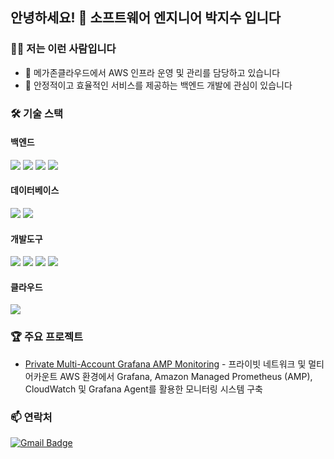 ## 안녕하세요! 👋 소프트웨어 엔지니어 박지수 입니다

### 🙋‍♂️ 저는 이런 사람입니다
- 🔭 메가존클라우드에서 AWS 인프라 운영 및 관리를 담당하고 있습니다
- 👯 안정적이고 효율적인 서비스를 제공하는 백엔드 개발에 관심이 있습니다

### 🛠 기술 스택

<!--
#### 프론트엔드
<div>
  <img src="https://img.shields.io/badge/HTML5-E34F26?style=flat-square&logo=html5&logoColor=white"/>
  <img src="https://img.shields.io/badge/CSS3-1572B6?style=flat-square&logo=css3&logoColor=white"/>
  <img src="https://img.shields.io/badge/JavaScript-F7DF1E?style=flat-square&logo=javascript&logoColor=black"/>
  <img src="https://img.shields.io/badge/TypeScript-3178C6?style=flat-square&logo=typescript&logoColor=white"/>
  <img src="https://img.shields.io/badge/React-61DAFB?style=flat-square&logo=react&logoColor=black"/>
  <img src="https://img.shields.io/badge/Vue.js-4FC08D?style=flat-square&logo=vue.js&logoColor=white"/>
  <img src="https://img.shields.io/badge/Sass-CC6699?style=flat-square&logo=sass&logoColor=white"/>
</div>
-->

#### 백엔드
<div>
  <img src="https://img.shields.io/badge/Node.js-339933?style=flat-square&logo=node.js&logoColor=white"/>
  <img src="https://img.shields.io/badge/Python-3776AB?style=flat-square&logo=python&logoColor=white"/>
  <img src="https://img.shields.io/badge/Java-007396?style=flat-square&logo=java&logoColor=white"/>
  <img src="https://img.shields.io/badge/Spring-6DB33F?style=flat-square&logo=spring&logoColor=white"/>
</div>

#### 데이터베이스
<div>
  <img src="https://img.shields.io/badge/MySQL-4479A1?style=flat-square&logo=mysql&logoColor=white"/>
  <img src="https://img.shields.io/badge/PostgreSQL-336791?style=flat-square&logo=postgresql&logoColor=white"/>
</div>

#### 개발도구
<div>
  <img src="https://img.shields.io/badge/Git-F05032?style=flat-square&logo=git&logoColor=white"/>
  <img src="https://img.shields.io/badge/GitHub-181717?style=flat-square&logo=github&logoColor=white"/>
  <img src="https://img.shields.io/badge/Docker-2496ED?style=flat-square&logo=docker&logoColor=white"/>
  <img src="https://img.shields.io/badge/VS%20Code-007ACC?style=flat-square&logo=visual-studio-code&logoColor=white"/>
</div>

#### 클라우드
<div>
  <img src="https://img.shields.io/badge/AWS-232F3E?style=flat-square&logo=amazon-aws&logoColor=white"/>
</div>

<!--
### 📊 GitHub 통계
![GitHub stats](https://github-readme-stats.vercel.app/api?username=hkjs96&show_icons=true&theme=radical)
-->

### 🏆 주요 프로젝트
<!--
- [프로젝트명](링크) - 간단한 설명
-->
- [Private Multi-Account Grafana AMP Monitoring](https://github.com/hkjs96/private-multiaccount-monitoring) - 프라이빗 네트워크 및 멀티 어카운트 AWS 환경에서 Grafana, Amazon Managed Prometheus (AMP), CloudWatch 및 Grafana Agent를 활용한 모니터링 시스템 구축

### 📫 연락처
[![Gmail Badge](https://img.shields.io/badge/-Gmail-d14836?style=flat-square&logo=Gmail&logoColor=white&link=mailto:jsmini3814@gmail.com)](mailto:jsmini3814@gmail.com)
<!--[![Blog Badge](https://img.shields.io/badge/-Tech%20Blog-20c997?style=flat-square&logo=Velog&logoColor=white&link=블로그주소)](블로그주소)-->
